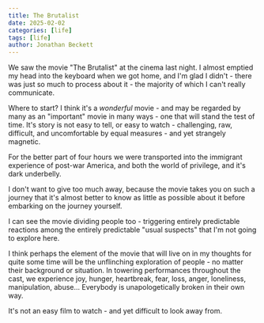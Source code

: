 ```yaml
---
title: The Brutalist
date: 2025-02-02
categories: [life]
tags: [life]
author: Jonathan Beckett
---
```


We saw the movie "The Brutalist" at the cinema last night. I almost emptied my head into the keyboard when we got home, and I'm glad I didn't - there was just so much to process about it - the majority of which I can't really communicate.

Where to start? I think it's a *wonderful* movie - and may be regarded by many as an "important" movie in many ways - one that will stand the test of time. It's story is not easy to tell, or easy to watch - challenging, raw, difficult, and uncomfortable by equal measures - and yet strangely magnetic.

For the better part of four hours we were transported into the immigrant experience of post-war America, and both the world of privilege, and it's dark underbelly.

I don't want to give too much away, because the movie takes you on such a journey that it's almost better to know as little as possible about it before embarking on the journey yourself.

I can see the movie dividing people too - triggering entirely predictable reactions among the entirely predictable "usual suspects" that I'm not going to explore here.

I think perhaps the element of the movie that will live on in my thoughts for quite some time will be the unflinching exploration of people - no matter their background or situation. In towering performances throughout the cast, we experience joy, hunger, heartbreak, fear, loss, anger, loneliness, manipulation, abuse... Everybody is unapologetically broken in their own way.

It's not an easy film to watch - and yet difficult to look away from.